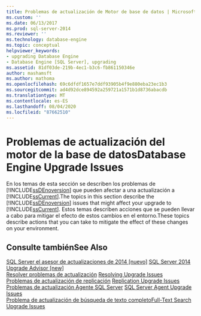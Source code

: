 ```yaml
---
title: Problemas de actualización de Motor de base de datos | Microsoft Docs
ms.custom: ''
ms.date: 06/13/2017
ms.prod: sql-server-2014
ms.reviewer: ''
ms.technology: database-engine
ms.topic: conceptual
helpviewer_keywords:
- upgrading Database Engine
- Database Engine [SQL Server], upgrading
ms.assetid: 81df03de-219b-4ec1-b3c6-fb861150346e
author: mashamsft
ms.author: mathoma
ms.openlocfilehash: 69c6dfdf1657e7ddf93905b4f9e880eba23ec1b3
ms.sourcegitcommit: ad4d92dce894592a259721a1571b1d8736abacdb
ms.translationtype: MT
ms.contentlocale: es-ES
ms.lasthandoff: 08/04/2020
ms.locfileid: "87662510"
---
```

# <a name="database-engine-upgrade-issues"></a><span data-ttu-id="1d21c-102">Problemas de actualización del motor de la base de datos</span><span class="sxs-lookup"><span data-stu-id="1d21c-102">Database Engine Upgrade Issues</span></span>
  <span data-ttu-id="1d21c-103">En los temas de esta sección se describen los problemas de [!INCLUDE[ssDEnoversion](../../includes/ssdenoversion-md.md)] que pueden afectar a una actualización a [!INCLUDE[ssCurrent](../../includes/sscurrent-md.md)].</span><span class="sxs-lookup"><span data-stu-id="1d21c-103">The topics in this section describe the [!INCLUDE[ssDEnoversion](../../includes/ssdenoversion-md.md)] issues that might affect your upgrade to [!INCLUDE[ssCurrent](../../includes/sscurrent-md.md)].</span></span> <span data-ttu-id="1d21c-104">Estos temas describen acciones que se pueden llevar a cabo para mitigar el efecto de estos cambios en el entorno.</span><span class="sxs-lookup"><span data-stu-id="1d21c-104">These topics describe actions that you can take to mitigate the effect of these changes on your environment.</span></span>  
  
## <a name="see-also"></a><span data-ttu-id="1d21c-105">Consulte también</span><span class="sxs-lookup"><span data-stu-id="1d21c-105">See Also</span></span>  
 <span data-ttu-id="1d21c-106">[SQL Server el asesor de actualizaciones de 2014 &#91;nuevo&#93;](sql-server-2014-upgrade-advisor.md) </span><span class="sxs-lookup"><span data-stu-id="1d21c-106">[SQL Server 2014 Upgrade Advisor &#91;new&#93;](sql-server-2014-upgrade-advisor.md) </span></span>  
 <span data-ttu-id="1d21c-107">[Resolver problemas de actualización](../../../2014/sql-server/install/resolving-upgrade-issues.md) </span><span class="sxs-lookup"><span data-stu-id="1d21c-107">[Resolving Upgrade Issues](../../../2014/sql-server/install/resolving-upgrade-issues.md) </span></span>  
 <span data-ttu-id="1d21c-108">[Problemas de actualización de replicación](../../../2014/sql-server/install/replication-upgrade-issues.md) </span><span class="sxs-lookup"><span data-stu-id="1d21c-108">[Replication Upgrade Issues](../../../2014/sql-server/install/replication-upgrade-issues.md) </span></span>  
 <span data-ttu-id="1d21c-109">[Problemas de actualización Agente SQL Server](../../../2014/sql-server/install/sql-server-agent-upgrade-issues.md) </span><span class="sxs-lookup"><span data-stu-id="1d21c-109">[SQL Server Agent Upgrade Issues](../../../2014/sql-server/install/sql-server-agent-upgrade-issues.md) </span></span>  
 [<span data-ttu-id="1d21c-110">Problema de actualización de búsqueda de texto completo</span><span class="sxs-lookup"><span data-stu-id="1d21c-110">Full-Text Search Upgrade Issues</span></span>](../../../2014/sql-server/install/full-text-search-upgrade-issues.md)  
  
  
